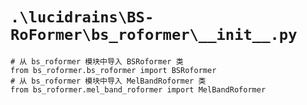 # `.\lucidrains\BS-RoFormer\bs_roformer\__init__.py`

```
# 从 bs_roformer 模块中导入 BSRoformer 类
from bs_roformer.bs_roformer import BSRoformer
# 从 bs_roformer 模块中导入 MelBandRoformer 类
from bs_roformer.mel_band_roformer import MelBandRoformer
```